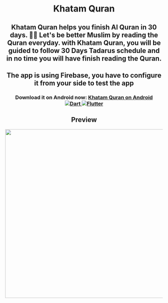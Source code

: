 <h1 align="center">Khatam Quran</h1>

<h2 align="center">
 Khatam Quran helps you finish Al Quran in 30 days. 🧕👳
Let's be better Muslim by reading the Quran everyday. with Khatam Quran, you will be guided to follow 30 Days Tadarus schedule and in no time you will have finish reading the Quran.
</h2>

<h2 align="center">
 The app is using Firebase, you have to configure it from your side to test the app
</h2>

<h3 align="center">
 Download it on Android now: <a href="https://play.google.com/store/apps/details?id=com.rsa.khatam_quran">
      Khatam Quran on Android
    </a>
 <br>


<div align="center">
  <a href="https://www.dartlang.org/">
     <img src="https://img.shields.io/badge/Dart-2.0.0-ff69b4.svg?longCache=true&style=for-the-badge" alt="Dart" />
  </a>
  <a href="https://flutter.io/">
     <img src="https://img.shields.io/badge/Flutter-SDK-3BB9FF.svg?longCache=true&style=for-the-badge" alt="Flutter" />
  </a>
</div>

<h2 align="center">
  <strong>Preview</strong>
</h2>

<div align="center">
  <img src="https://media.giphy.com/media/LnjPfUvJGezXUzvtG8/giphy.gif" height="540"/>
</div>
